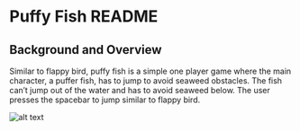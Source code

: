 # Puffy Fish README

## Background and Overview
Similar to flappy bird, puffy fish is a simple one player game where the main character, a puffer fish, has to jump to avoid seaweed obstacles. The fish can’t jump out of the water and has to avoid seaweed below. The user presses the spacebar to jump similar to flappy bird.

![alt text](https://github.com/emmad5/puffy-fish/blob/master/puffy.gif)




